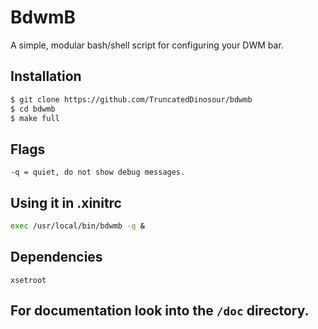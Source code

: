 # BdwmB
A simple, modular bash/shell script for configuring your DWM bar.

## Installation
```bash
$ git clone https://github.com/TruncatedDinosour/bdwmb
$ cd bdwmb
$ make full
```

## Flags
```
-q = quiet, do not show debug messages.
```

## Using it in .xinitrc
```bash
exec /usr/local/bin/bdwmb -q &
```

## Dependencies
```
xsetroot
```


## For documentation look into the `/doc` directory.

